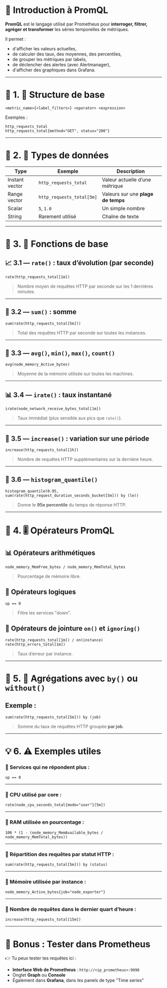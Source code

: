 # 🧠 Introduction à PromQL

**PromQL** est le langage utilisé par Prometheus pour **interroger, filtrer, agréger et transformer** les séries temporelles de métriques.

Il permet :

* d'afficher les valeurs actuelles,
* de calculer des taux, des moyennes, des percentiles,
* de grouper les métriques par labels,
* de déclencher des alertes (avec Alertmanager),
* d'afficher des graphiques dans Grafana.

---

# 🧱 1. 🧠 Structure de base

```promql
<metric_name>{<label_filters>} <operator> <expression>
```

Exemples :

```promql
http_requests_total
http_requests_total{method="GET", status="200"}
```

---

# 📂 2. 🧾 Types de données

| Type           | Exemple                   | Description                        |
| -------------- | ------------------------- | ---------------------------------- |
| Instant vector | `http_requests_total`     | Valeur actuelle d’une métrique     |
| Range vector   | `http_requests_total[5m]` | Valeurs sur une **plage de temps** |
| Scalar         | `5`, `1.0`                | Un simple nombre                   |
| String         | Rarement utilisé          | Chaîne de texte                    |

---

# 🔧 3. 🔎 Fonctions de base

## 📈 3.1 — `rate()` : taux d’évolution (par seconde)

```promql
rate(http_requests_total[1m])
```

> Nombre moyen de requêtes HTTP par seconde sur les 1 dernières minutes.

---

## 🧮 3.2 — `sum()` : somme

```promql
sum(rate(http_requests_total[5m]))
```

> Total des requêtes HTTP par seconde sur toutes les instances.

---

## 🧾 3.3 — `avg()`, `min()`, `max()`, `count()`

```promql
avg(node_memory_Active_bytes)
```

> Moyenne de la mémoire utilisée sur toutes les machines.

---

## 📊 3.4 — `irate()` : taux instantané

```promql
irate(node_network_receive_bytes_total[1m])
```

> Taux immédiat (plus sensible aux pics que `rate()`).

---

## 🧪 3.5 — `increase()` : variation sur une période

```promql
increase(http_requests_total[1h])
```

> Nombre de requêtes HTTP supplémentaires sur la dernière heure.

---

## 📐 3.6 — `histogram_quantile()`

```promql
histogram_quantile(0.95, sum(rate(http_request_duration_seconds_bucket[5m])) by (le))
```

> Donne le **95e percentile** du temps de réponse HTTP.

---

# 🎯 4. 🎚 Opérateurs PromQL

## 📊 Opérateurs arithmétiques

```promql
node_memory_MemFree_bytes / node_memory_MemTotal_bytes
```

> Pourcentage de mémoire libre.

## 🧱 Opérateurs logiques

```promql
up == 0
```

> Filtre les services "down".

## 🔀 Opérateurs de jointure `on()` et `ignoring()`

```promql
rate(http_requests_total[1m]) / on(instance) rate(http_errors_total[1m])
```

> Taux d’erreur par instance.

---

# 🧩 5. 🔁 Agrégations avec `by()` ou `without()`

## Exemple :

```promql
sum(rate(http_requests_total[5m])) by (job)
```

> Somme du taux de requêtes HTTP groupée **par job**.

---

# 💡 6. ⚠️ Exemples utiles

### 🔹 Services qui ne répondent plus :

```promql
up == 0
```

---

### 🔹 CPU utilisé par core :

```promql
rate(node_cpu_seconds_total{mode="user"}[5m])
```

---

### 🔹 RAM utilisée en pourcentage :

```promql
100 * (1 - (node_memory_MemAvailable_bytes / node_memory_MemTotal_bytes))
```

---

### 🔹 Répartition des requêtes par statut HTTP :

```promql
sum(rate(http_requests_total[5m])) by (status)
```

---

### 🔹 Mémoire utilisée par instance :

```promql
node_memory_Active_bytes{job="node_exporter"}
```

---

### 🔹 Nombre de requêtes dans le dernier quart d’heure :

```promql
increase(http_requests_total[15m])
```

---

# 🧪 Bonus : Tester dans Prometheus

👉 Tu peux tester tes requêtes ici :

* **Interface Web de Prometheus** : `http://<ip_prometheus>:9090`
* Onglet **Graph** ou **Console**
* Également dans **Grafana**, dans les panels de type "Time series"


